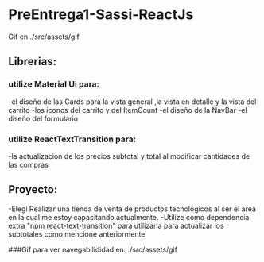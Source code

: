 # PreEntrega1-Sassi-ReactJs
Gif en ./src/assets/gif

## Librerias:
### utilize Material Ui para:
-el diseño de las Cards para la vista general ,la vista en detalle y la vista del carrito
-los iconos del carrito y del ItemCount
-el diseño de la NavBar
-el diseño del formulario

### utilize ReactTextTransition para:
-la actualizacion de los precios subtotal y total al modificar cantidades de las compras

## Proyecto:
-Elegi Realizar una tienda de venta de productos tecnologicos al ser el area en la cual me estoy capacitando actualmente.
-Utilize como dependencia extra "npm react-text-transition" para utilizarla para actualizar los subtotales como mencione anteriormente

###Gif para ver navegabilididad en:
./src/assets/gif
